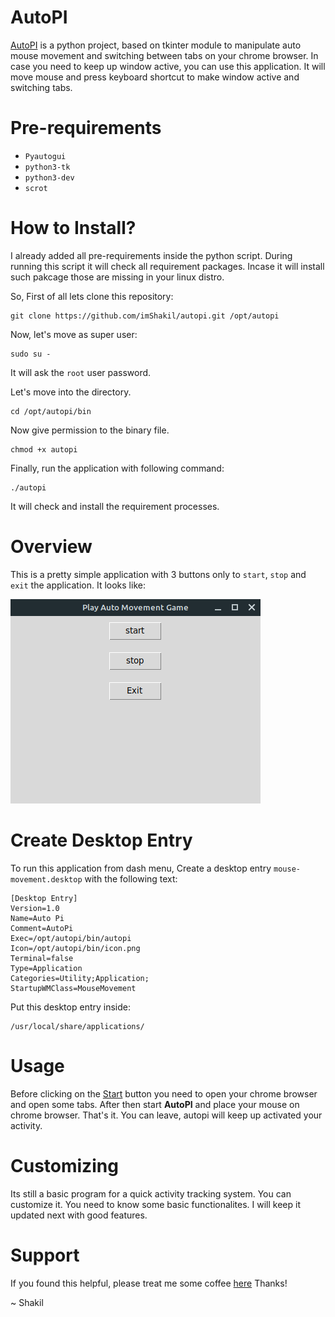 # AutoPI
[AutoPI](https://github.com/imshakil/autopi) is a python project, based on tkinter module to manipulate auto mouse movement and switching between tabs on your chrome browser. In case you need to keep up window active, you can use this application. It will move mouse and press keyboard shortcut to make window active and switching tabs.

# Pre-requirements
- `Pyautogui`
- `python3-tk`
- `python3-dev`
- `scrot`

# How to Install?

I already added all pre-requirements inside the python script. During running this script it will check all requirement packages. Incase it will install such pakcage those are missing in your linux distro.

So, First of all lets clone this repository:

```
git clone https://github.com/imShakil/autopi.git /opt/autopi
```

Now, let's move as super user:

```
sudo su -
```

It will ask the `root` user password.

Let's move into the directory.

```
cd /opt/autopi/bin
```

Now give permission to the binary file.

```
chmod +x autopi
```

Finally, run the application with following command:

```
./autopi
```

It will check and install the requirement processes.

# Overview

This is a pretty simple application with 3 buttons only to `start`, `stop` and `exit` the application.
It looks like:

![overview.png](/bin/overview.png)

# Create Desktop Entry

To run this application from dash menu, Create a desktop entry `mouse-movement.desktop` with the following text:

```
[Desktop Entry]
Version=1.0
Name=Auto Pi
Comment=AutoPi
Exec=/opt/autopi/bin/autopi
Icon=/opt/autopi/bin/icon.png
Terminal=false
Type=Application
Categories=Utility;Application;
StartupWMClass=MouseMovement
```

Put this desktop entry inside:

```
/usr/local/share/applications/
```

# Usage

Before clicking on the [Start](#) button you need to open your chrome browser and open some tabs. After then start **AutoPI** and place your mouse on chrome browser. That's it. You can leave, autopi will keep up activated your activity. 

# Customizing

Its still a basic program for a quick activity tracking system. You can customize it. You need to know some basic functionalites. I will keep it updated  next with good features. 

# Support

If you found this helpful, please treat me some coffee [here](https://www.buymeacoffee.com/imshakil) 
Thanks!

~ Shakil
